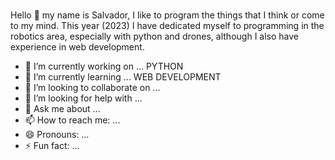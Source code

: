 ### 
Hello 👋 my name is Salvador, I like to program the things that I think or come to my mind. This year (2023) I have dedicated myself to programming in the robotics area, especially with python and drones, although I also have experience in web development.

- 🔭 I’m currently working on ... PYTHON
- 🌱 I’m currently learning ... WEB DEVELOPMENT
- 👯 I’m looking to collaborate on ...
- 🤔 I’m looking for help with ...
- 💬 Ask me about ...
- 📫 How to reach me: ...
- 😄 Pronouns: ...
- ⚡ Fun fact: ...

